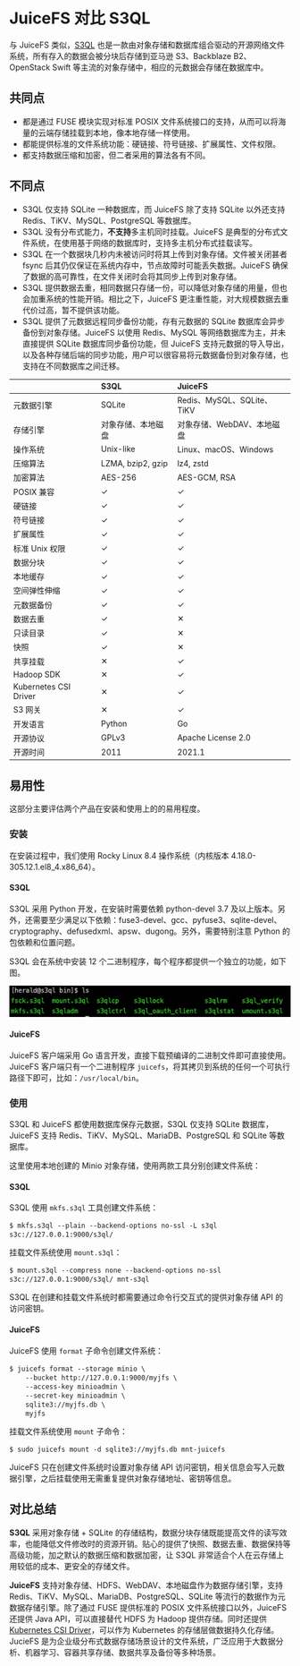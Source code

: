 # JuiceFS 对比 S3QL

与 JuiceFS 类似，[S3QL](https://github.com/s3ql/s3ql) 也是一款由对象存储和数据库组合驱动的开源网络文件系统，所有存入的数据会被分块后存储到亚马逊 S3、Backblaze B2、OpenStack Swift 等主流的对象存储中，相应的元数据会存储在数据库中。

## 共同点

- 都是通过 FUSE 模块实现对标准 POSIX 文件系统接口的支持，从而可以将海量的云端存储挂载到本地，像本地存储一样使用。
- 都能提供标准的文件系统功能：硬链接、符号链接、扩展属性、文件权限。
- 都支持数据压缩和加密，但二者采用的算法各有不同。

## 不同点

- S3QL 仅支持 SQLite 一种数据库，而 JuiceFS 除了支持 SQLite 以外还支持 Redis、TiKV、MySQL、PostgreSQL 等数据库。
- S3QL 没有分布式能力，**不支持**多主机同时挂载。JuiceFS 是典型的分布式文件系统，在使用基于网络的数据库时，支持多主机分布式挂载读写。
- S3QL 在一个数据块几秒内未被访问时将其上传到对象存储。文件被关闭甚者 fsync 后其仍仅保证在系统内存中，节点故障时可能丢失数据。JuiceFS 确保了数据的高可靠性，在文件关闭时会将其同步上传到对象存储。
- S3QL 提供数据去重，相同数据只存储一份，可以降低对象存储的用量，但也会加重系统的性能开销。相比之下，JuiceFS 更注重性能，对大规模数据去重代价过高，暂不提供该功能。
- S3QL 提供了元数据远程同步备份功能，存有元数据的 SQLite 数据库会异步备份到对象存储。JuiceFS 以使用 Redis、MySQL 等网络数据库为主，并未直接提供 SQLite 数据库同步备份功能，但 JuiceFS 支持元数据的导入导出，以及各种存储后端的同步功能，用户可以很容易将元数据备份到对象存储，也支持在不同数据库之间迁移。

|                       | **S3QL**           | **JuiceFS**                |
| :-------------------- | :----------------- | :------------------------- |
| 元数据引擎            | SQLite             | Redis、MySQL、SQLite、TiKV |
| 存储引擎              | 对象存储、本地磁盘 | 对象存储、WebDAV、本地磁盘 |
| 操作系统              | Unix-like          | Linux、macOS、Windows      |
| 压缩算法              | LZMA, bzip2, gzip  | lz4, zstd                  |
| 加密算法              | AES-256            | AES-GCM, RSA               |
| POSIX 兼容            | ✓                  | ✓                          |
| 硬链接                | ✓                  | ✓                          |
| 符号链接              | ✓                  | ✓                          |
| 扩展属性              | ✓                  | ✓                          |
| 标准 Unix 权限        | ✓                  | ✓                          |
| 数据分块              | ✓                  | ✓                          |
| 本地缓存              | ✓                  | ✓                          |
| 空间弹性伸缩          | ✓                  | ✓                          |
| 元数据备份            | ✓                  | ✓                          |
| 数据去重              | ✓                  | ✕                          |
| 只读目录              | ✓                  | ✕                          |
| 快照                  | ✓                  | ✕                          |
| 共享挂载              | ✕                  | ✓                          |
| Hadoop SDK            | ✕                  | ✓                          |
| Kubernetes CSI Driver | ✕                  | ✓                          |
| S3 网关               | ✕                  | ✓                          |
| 开发语言              | Python             | Go                         |
| 开源协议              | GPLv3              | Apache License 2.0                     |
| 开源时间              | 2011               | 2021.1                     |

## 易用性

这部分主要评估两个产品在安装和使用上的的易用程度。

### 安装

在安装过程中，我们使用 Rocky Linux 8.4 操作系统（内核版本 4.18.0-305.12.1.el8_4.x86_64）。

#### S3QL

S3QL 采用 Python 开发，在安装时需要依赖 python-devel 3.7 及以上版本。另外，还需要至少满足以下依赖：fuse3-devel、gcc、pyfuse3、sqlite-devel、cryptography、defusedxml、apsw、dugong。另外，需要特别注意 Python 的包依赖和位置问题。

S3QL 会在系统中安装 12 个二进制程序，每个程序都提供一个独立的功能，如下图。

![](../../images/s3ql-bin.jpg)

#### JuiceFS

JuiceFS 客户端采用 Go 语言开发，直接下载预编译的二进制文件即可直接使用。JuiceFS 客户端只有一个二进制程序 `juicefs`，将其拷贝到系统的任何一个可执行路径下即可，比如：`/usr/local/bin`。

### 使用

S3QL 和 JuiceFS 都使用数据库保存元数据，S3QL 仅支持 SQLite 数据库，JuiceFS 支持 Redis、TiKV、MySQL、MariaDB、PostgreSQL 和 SQLite 等数据库。

这里使用本地创建的 Minio 对象存储，使用两款工具分别创建文件系统：

#### S3QL

S3QL 使用 `mkfs.s3ql` 工具创建文件系统：

```shell
$ mkfs.s3ql --plain --backend-options no-ssl -L s3ql s3c://127.0.0.1:9000/s3ql/
```

挂载文件系统使用 `mount.s3ql`：

```shell
$ mount.s3ql --compress none --backend-options no-ssl s3c://127.0.0.1:9000/s3ql/ mnt-s3ql
```

S3QL 在创建和挂载文件系统时都需要通过命令行交互式的提供对象存储 API 的访问密钥。

#### JuiceFS

JuiceFS 使用 `format` 子命令创建文件系统：

```shell
$ juicefs format --storage minio \
    --bucket http://127.0.0.1:9000/myjfs \
    --access-key minioadmin \
    --secret-key minioadmin \
    sqlite3://myjfs.db \
    myjfs
```

挂载文件系统使用 `mount` 子命令：

```shell
$ sudo juicefs mount -d sqlite3://myjfs.db mnt-juicefs
```

JuiceFS 只在创建文件系统时设置对象存储 API 访问密钥，相关信息会写入元数据引擎，之后挂载使用无需重复提供对象存储地址、密钥等信息。

## 对比总结

**S3QL** 采用对象存储 + SQLite 的存储结构，数据分块存储既能提高文件的读写效率，也能降低文件修改时的资源开销。贴心的提供了快照、数据去重、数据保持等高级功能，加之默认的数据压缩和数据加密，让 S3QL 非常适合个人在云存储上用较低的成本、更安全的存储文件。

**JuiceFS** 支持对象存储、HDFS、WebDAV、本地磁盘作为数据存储引擎，支持 Redis、TiKV、MySQL、MariaDB、PostgreSQL、SQLite 等流行的数据作为元数据存储引擎。除了通过 FUSE 提供标准的 POSIX 文件系统接口以外，JuiceFS 还提供 Java API，可以直接替代 HDFS 为 Hadoop 提供存储。同时还提供 [Kubernetes CSI Driver](https://github.com/juicedata/juicefs-csi-driver)，可以作为 Kubernetes 的存储层做数据持久化存储。JucieFS 是为企业级分布式数据存储场景设计的文件系统，广泛应用于大数据分析、机器学习、容器共享存储、数据共享及备份等多种场景。
